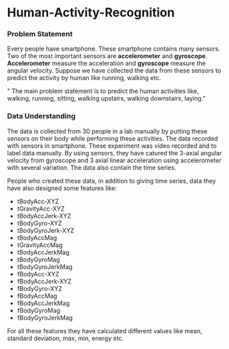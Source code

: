 # Human-Activity-Recognition

### Problem Statement
Every people have smartphone. These smartphone contains many sensors. Two of the most important sensors are **accelerometer** and **gyroscope**.
**Accelerometer** measure the acceleration and **gyroscope** measure the angular velocity. Suppose we have collected the data from these sensors to predict the activity by human like running, walking etc.

" The main problem statement is to predict the human activities like, walking, running, sitting, walking upstairs, walking downstairs, laying."

### Data Understanding
The data is collected from 30 people in a lab manually by putting these sensors on their body while performing these activities. The data recorded with sensors in smartphone. These experiment was video recorded and to label data manually.
By using sensors, they have catured the 3-axial angular velocity from gyroscope and 3 axial linear acceleration using accelerometer with several variation. The data also contain the time series.

People who created these data, in addition to giving time series, data they have also designed some features like:
* tBodyAcc-XYZ
* tGravityAcc-XYZ
* tBodyAccJerk-XYZ
* tBodyGyro-XYZ
* tBodyGyroJerk-XYZ
* tBodyAccMag
* tGravityAccMag
* tBodyAccJerkMag
* tBodyGyroMag
* tBodyGyroJerkMag
* fBodyAcc-XYZ
* fBodyAccJerk-XYZ
* fBodyGyro-XYZ
* fBodyAccMag
* fBodyAccJerkMag
* fBodyGyroMag
* fBodyGyroJerkMag

For all these features they have calculated different values like mean, standard deviation, max, min, energy etc.
